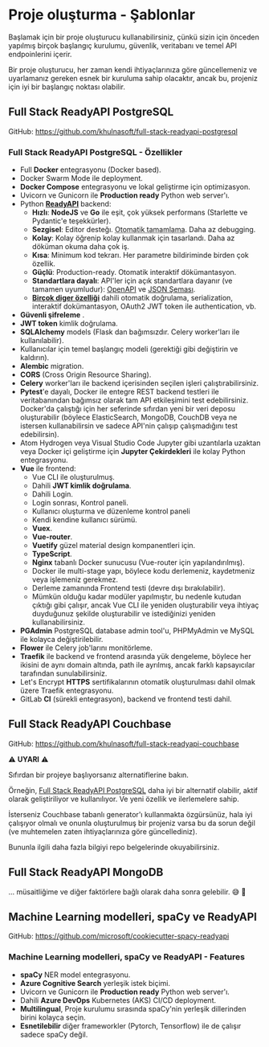 # Proje oluşturma - Şablonlar

Başlamak için bir proje oluşturucu kullanabilirsiniz, çünkü sizin için önceden yapılmış birçok başlangıç ​​kurulumu, güvenlik, veritabanı ve temel API endpoinlerini içerir.

Bir proje oluşturucu, her zaman kendi ihtiyaçlarınıza göre güncellemeniz ve uyarlamanız gereken esnek bir kuruluma sahip olacaktır, ancak bu, projeniz için iyi bir başlangıç ​​noktası olabilir.

## Full Stack ReadyAPI PostgreSQL

GitHub: <a href="https://github.com/khulnasoft/full-stack-readyapi-postgresql" class="external-link" target="_blank">https://github.com/khulnasoft/full-stack-readyapi-postgresql</a>

### Full Stack ReadyAPI PostgreSQL - Özellikler

- Full **Docker** entegrasyonu (Docker based).
- Docker Swarm Mode ile deployment.
- **Docker Compose** entegrasyonu ve lokal geliştirme için optimizasyon.
- Uvicorn ve Gunicorn ile **Production ready** Python web server'ı.
- Python <a href="https://github.com/readyapi/readyapi" class="external-link" target="_blank">**ReadyAPI**</a> backend:
  - **Hızlı**: **NodeJS** ve **Go** ile eşit, çok yüksek performans (Starlette ve Pydantic'e teşekkürler).
  - **Sezgisel**: Editor desteğı. <abbr title="auto-complete, IntelliSense gibi isimlerle de bilinir">Otomatik tamamlama</abbr>. Daha az debugging.
  - **Kolay**: Kolay öğrenip kolay kullanmak için tasarlandı. Daha az döküman okuma daha çok iş.
  - **Kısa**: Minimum kod tekrarı. Her parametre bildiriminde birden çok özellik.
  - **Güçlü**: Production-ready. Otomatik interaktif dökümantasyon.
  - **Standartlara dayalı**: API'ler için açık standartlara dayanır (ve tamamen uyumludur): <a href="https://github.com/OAI/OpenAPI-Specification" class="external-link" target="_blank">OpenAPI</a> ve <a href="https://json-schema.org/" class="external-link" target="_blank">JSON Şeması</a>.
  - <a href="https://readyapi.khulnasoft.com/features/" class="external-link" target="_blank">**Birçok diger özelliği**</a> dahili otomatik doğrulama, serialization, interaktif dokümantasyon, OAuth2 JWT token ile authentication, vb.
- **Güvenli şifreleme** .
- **JWT token** kimlik doğrulama.
- **SQLAlchemy** models (Flask dan bağımsızdır. Celery worker'ları ile kullanılabilir).
- Kullanıcılar için temel başlangıç ​​modeli (gerektiği gibi değiştirin ve kaldırın).
- **Alembic** migration.
- **CORS** (Cross Origin Resource Sharing).
- **Celery** worker'ları ile backend içerisinden seçilen işleri çalıştırabilirsiniz.
- **Pytest**'e dayalı, Docker ile entegre REST backend testleri ile veritabanından bağımsız olarak tam API etkileşimini test edebilirsiniz. Docker'da çalıştığı için her seferinde sıfırdan yeni bir veri deposu oluşturabilir (böylece ElasticSearch, MongoDB, CouchDB veya ne istersen kullanabilirsin ve sadece API'nin çalışıp çalışmadığını test edebilirsin).
- Atom Hydrogen veya Visual Studio Code Jupyter gibi uzantılarla uzaktan veya Docker içi geliştirme için **Jupyter Çekirdekleri** ile kolay Python entegrasyonu.
- **Vue** ile frontend:
  - Vue CLI ile oluşturulmuş.
  - Dahili **JWT kimlik doğrulama**.
  - Dahili Login.
  - Login sonrası, Kontrol paneli.
  - Kullanıcı oluşturma ve düzenleme kontrol paneli
  - Kendi kendine kullanıcı sürümü.
  - **Vuex**.
  - **Vue-router**.
  - **Vuetify** güzel material design kompanentleri için.
  - **TypeScript**.
  - **Nginx** tabanlı Docker sunucusu (Vue-router için yapılandırılmış).
  - Docker ile multi-stage yapı, böylece kodu derlemeniz, kaydetmeniz veya işlemeniz gerekmez.
  - Derleme zamanında Frontend testi (devre dışı bırakılabilir).
  - Mümkün olduğu kadar modüler yapılmıştır, bu nedenle kutudan çıktığı gibi çalışır, ancak Vue CLI ile yeniden oluşturabilir veya ihtiyaç duyduğunuz şekilde oluşturabilir ve istediğinizi yeniden kullanabilirsiniz.
- **PGAdmin** PostgreSQL database admin tool'u, PHPMyAdmin ve MySQL ile kolayca değiştirilebilir.
- **Flower** ile Celery job'larını monitörleme.
- **Traefik** ile backend ve frontend arasında yük dengeleme, böylece her ikisini de aynı domain altında, path ile ayrılmış, ancak farklı kapsayıcılar tarafından sunulabilirsiniz.
- Let's Encrypt **HTTPS** sertifikalarının otomatik oluşturulması dahil olmak üzere Traefik entegrasyonu.
- GitLab **CI** (sürekli entegrasyon), backend ve frontend testi dahil.

## Full Stack ReadyAPI Couchbase

GitHub: <a href="https://github.com/khulnasoft/full-stack-readyapi-couchbase" class="external-link" target="_blank">https://github.com/khulnasoft/full-stack-readyapi-couchbase</a>

⚠️ **UYARI** ⚠️

Sıfırdan bir projeye başlıyorsanız alternatiflerine bakın.

Örneğin, <a href="https://github.com/khulnasoft/full-stack-readyapi-postgresql" class="external-link" target="_blank">Full Stack ReadyAPI PostgreSQL</a> daha iyi bir alternatif olabilir, aktif olarak geliştiriliyor ve kullanılıyor. Ve yeni özellik ve ilerlemelere sahip.

İsterseniz Couchbase tabanlı generator'ı kullanmakta özgürsünüz, hala iyi çalışıyor olmalı ve onunla oluşturulmuş bir projeniz varsa bu da sorun değil (ve muhtemelen zaten ihtiyaçlarınıza göre güncellediniz).

Bununla ilgili daha fazla bilgiyi repo belgelerinde okuyabilirsiniz.

## Full Stack ReadyAPI MongoDB

... müsaitliğime ve diğer faktörlere bağlı olarak daha sonra gelebilir. 😅 🎉

## Machine Learning modelleri, spaCy ve ReadyAPI

GitHub: <a href="https://github.com/microsoft/cookiecutter-spacy-readyapi" class="external-link" target="_blank">https://github.com/microsoft/cookiecutter-spacy-readyapi</a>

### Machine Learning modelleri, spaCy ve ReadyAPI - Features

- **spaCy** NER model entegrasyonu.
- **Azure Cognitive Search** yerleşik istek biçimi.
- Uvicorn ve Gunicorn ile **Production ready** Python web server'ı.
- Dahili **Azure DevOps** Kubernetes (AKS) CI/CD deployment.
- **Multilingual**, Proje kurulumu sırasında spaCy'nin yerleşik dillerinden birini kolayca seçin.
- **Esnetilebilir** diğer frameworkler (Pytorch, Tensorflow) ile de çalışır sadece spaCy değil.
